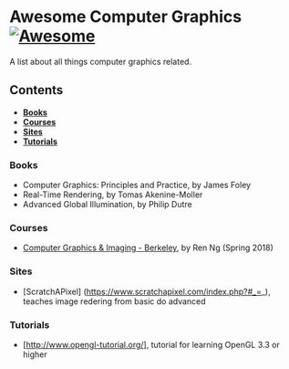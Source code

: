 # Awesome Computer Graphics [![Awesome](https://awesome.re/badge.svg)](https://awesome.re)

A list about all things computer graphics related.

## Contents

* **[Books](#books)** 
* **[Courses](#courses)**
* **[Sites](#sites)**
* **[Tutorials](tutorials)**

### Books
* Computer Graphics: Principles and Practice, by James Foley
* Real-Time Rendering, by Tomas Akenine-Moller
* Advanced Global Illumination, by Philip Dutre


### Courses
* [Computer Graphics & Imaging - Berkeley](https://cs184.eecs.berkeley.edu/), by Ren Ng (Spring 2018)



### Sites
* [ScratchAPixel] (https://www.scratchapixel.com/index.php?#_=_), teaches image redering from basic do advanced


### Tutorials
* [http://www.opengl-tutorial.org/], tutorial for learning OpenGL 3.3 or higher


